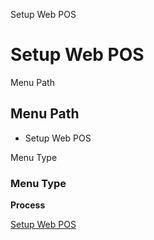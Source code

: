 
Setup Web POS
# Setup Web POS



Menu Path
## Menu Path



- Setup Web POS

Menu Type
### Menu Type

**Process**


[Setup Web POS](../../functional-guide/process/process-setup-web-pos.md)
